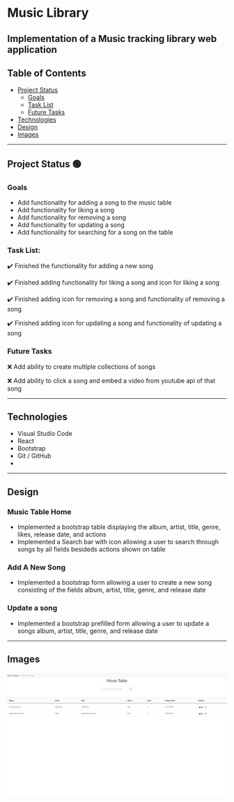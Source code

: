 # Music Library
## Implementation of a Music tracking library web application

## Table of Contents
- [Project Status](#project-status)
   - [Goals](#goals)
   - [Task List](#task-list)
   - [Future Tasks](#future-tasks)
- [Technologies](#technologies)
- [Design](#Design)
- [Images](#Images)

---
## Project Status :green_circle:
### Goals
- Add functionality for adding a song to the music table
- Add functionality for liking a song
- Add functionality for removing a song
- Add functionality for updating a song
- Add functionality for searching for a song on the table

### Task List: 
:heavy_check_mark: Finished the functionality for adding a new song

:heavy_check_mark: Finished adding functionality for liking a song and icon for liking a song

:heavy_check_mark: Finished adding icon for removing a song and functionality of removing a song

:heavy_check_mark: Finished adding icon for updating a song and functionality of updating a song 

<!--- 
Emojis for the Task List:
DONE =      :heavy_check_mark:
NOT DONE =  :x:
WIP =       :recycle:
BUGGED =    :warning:
 --->

### Future Tasks  
:x: Add ability to create multiple collections of songs

:x: Add ability to click a song and embed a video from youtube api of that song

---
## Technologies
- Visual Studio Code
- React
- Bootstrap
- Git / GitHub
- 
---
## Design
### Music Table Home
- Implemented a bootstrap table displaying the album, artist, title, genre, likes, release date, and actions
- Implemented a Search bar with icon allowing a user to search through songs by all fields besideds actions shown on table
### Add A New Song
- Implemented a bootstrap form allowing a user to create a new song consisting of the fields album, artist, title, genre, and release date
### Update a song
- Implemented a bootstrap prefilled form allowing a user to update a songs album, artist, title, genre, and release date

---
## Images
![](Images/MusicTable.png)
